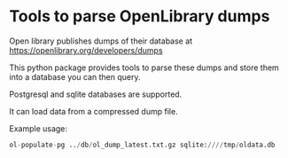Tools to parse OpenLibrary dumps
================================


Open library publishes dumps of their database at https://openlibrary.org/developers/dumps

This python package provides tools to parse these dumps and store them into a database you can then query.

Postgresql and sqlite databases are supported.

It can load data from a compressed dump file.

Example usage:

```python
ol-populate-pg ../db/ol_dump_latest.txt.gz sqlite:////tmp/oldata.db
```
